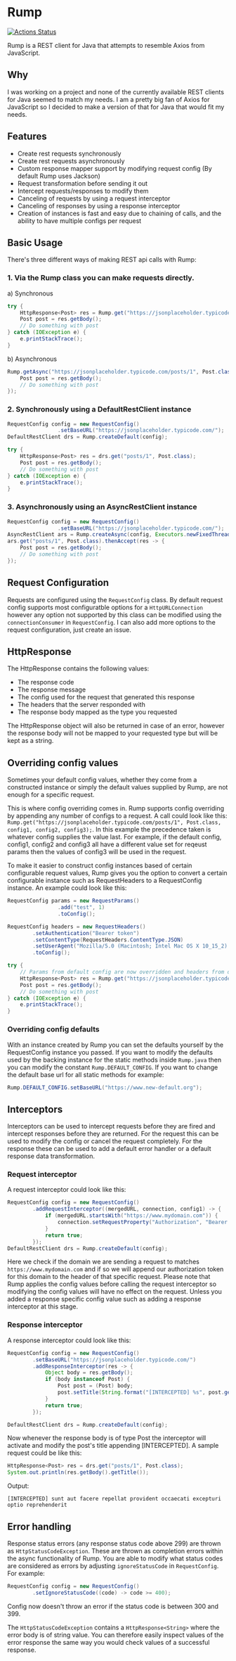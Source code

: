 # Rump
[![Actions Status](https://github.com/Jasper-ketelaar/Rump/workflows/Verify/badge.svg)](https://github.com/Jasper-ketelaar/Rump/actions)

Rump is a REST client for Java that attempts to resemble Axios from JavaScript. 

## Why
I was working on a project and none of the currently available REST clients for Java seemed to match my needs. I am a pretty big fan of Axios for JavaScript
so I decided to make a version of that for Java that would fit my needs.

## Features
- Create rest requests synchronously
- Create rest requests asynchronously
- Custom response mapper support by modifying request config (By default Rump uses Jackson)
- Request transformation before sending it out
- Intercept requests/responses to modify them
- Canceling of requests by using a request interceptor
- Canceling of responses by using a response interceptor
- Creation of instances is fast and easy due to chaining of calls, and the ability to have multiple configs per request

## Basic Usage
There's three different ways of making REST api calls with Rump:

### 1. Via the Rump class you can make requests directly.

a) Synchronous
```java
try {
    HttpResponse<Post> res = Rump.get("https://jsonplaceholder.typicode.com/posts/1", Post.class);
    Post post = res.getBody();
    // Do something with post
} catch (IOException e) {
    e.printStackTrace();
}
```

b) Asynchronous
```java
Rump.getAsync("https://jsonplaceholder.typicode.com/posts/1", Post.class).thenAccept(res -> {
    Post post = res.getBody();
    // Do something with post
});

```

### 2. Synchronously using a DefaultRestClient instance
```java
RequestConfig config = new RequestConfig()
                .setBaseURL("https://jsonplaceholder.typicode.com/");
DefaultRestClient drs = Rump.createDefault(config);

try {
    HttpResponse<Post> res = drs.get("posts/1", Post.class);
    Post post = res.getBody();
    // Do something with post
} catch (IOException e) {
    e.printStackTrace();
}
```

### 3. Asynchronously using an AsyncRestClient instance
```java
RequestConfig config = new RequestConfig()
                .setBaseURL("https://jsonplaceholder.typicode.com/");
AsyncRestClient ars = Rump.createAsync(config, Executors.newFixedThreadPool(1));
ars.get("posts/1", Post.class).thenAccept(res -> {
    Post post = res.getBody();
    // Do something with post
});
```

## Request Configuration
Requests are configured using the `RequestConfig` class. By default request config supports most
configuratble options for a `HttpURLConnection` however any option not supported by this
class can be modified using the `connectionConsumer` in `RequestConfig`. I can also add more options
to the request configuration, just create an issue.

## HttpResponse
The HttpResponse contains the following values:
- The response code
- The response message
- The config used for the request that generated this response
- The headers that the server responded with
- The response body mapped as the type you requested

The HttpResponse object will also be returned in case of an error, however
the response body will not be mapped to your requested type but will be kept as
a string.

## Overriding config values
Sometimes your default config values, whether they come from a constructed instance or
simply the default values supplied by Rump, are not enough for a specific request.

This is where config overriding comes in. Rump supports config overriding
by appending any number of configs to a request. A call could look like this:
` Rump.get("https://jsonplaceholder.typicode.com/posts/1", Post.class, config1, config2, config3);`.
In this example the precedence taken is whatever config supplies the value last.
For example, if the default config, config1, config2 and config3 all have a different value set for reqeust params
then the values of config3 will be used in the request.

To make it easier to construct config instances based of certain configurable request
values, Rump gives you the option to convert a certain configurable instance such as 
RequestHeaders to a RequestConfig instance. An example could look like this:
```java
RequestConfig params = new RequestParams()
                .add("test", 1)
                .toConfig();

RequestConfig headers = new RequestHeaders()
        .setAuthentication("Bearer token")
        .setContentType(RequestHeaders.ContentType.JSON)
        .setUserAgent("Mozilla/5.0 (Macintosh; Intel Mac OS X 10_15_2) AppleWebKit/537.36 (KHTML, like Gecko) Chrome/83.0.4103.116 Safari/537.36")
        .toConfig();

try {
    // Params from default config are now overridden and headers from default config are now merged together
    HttpResponse<Post> res = Rump.get("https://jsonplaceholder.typicode.com/posts/1", Post.class, params, headers);
    Post post = res.getBody();  
    // Do something with post
} catch (IOException e) {
    e.printStackTrace();
}
```

### Overriding config defaults
With an instance created by Rump you can set the defaults yourself by the RequestConfig
instance you passed. If you want to modify the defaults used by the backing instance for the static
methods inside `Rump.java` then you can modify the constant `Rump.DEFAULT_CONFIG`. If you want
to change the default base url for all static methods for example:
```java 
Rump.DEFAULT_CONFIG.setBaseURL("https://www.new-default.org");
```

## Interceptors
Interceptors can be used to intercept requests before they are fired and 
intercept responses before they are returned. For the request this can be used 
to modify the config or cancel the request completely. For the response these can be used
to add a default error handler or a default response data transformation.

### Request interceptor
A request interceptor could look like this:
```java
RequestConfig config = new RequestConfig()
        .addRequestInterceptor((mergedURL, connection, config1) -> {
            if (mergedURL.startsWith("https://www.mydomain.com")) {
                connection.setRequestProperty("Authorization", "Bearer myDomainToken");
            }
            return true;
        });
DefaultRestClient drs = Rump.createDefault(config);
```

Here we check if the domain we are sending a request to matches `https://www.mydomain.com` and if 
so we will append our authorization token for this domain to the header of that specific request.
Please note that Rump applies the config values before calling the request interceptor
so modifying the config values will have no effect on the request. Unless you added
a response specific config value such as adding a response interceptor at this stage. 

### Response interceptor
A response interceptor could look like this:
```java
RequestConfig config = new RequestConfig()
        .setBaseURL("https://jsonplaceholder.typicode.com/")
        .addResponseInterceptor(res -> {
            Object body = res.getBody();
            if (body instanceof Post) {
                Post post = (Post) body;
                post.setTitle(String.format("[INTERCEPTED] %s", post.getTitle()));
            }
            return true;
        });

DefaultRestClient drs = Rump.createDefault(config);
```

Now whenever the response body is of type Post the interceptor will activate and 
modify the post's title appending [INTERCEPTED]. A sample request could be like this:
```java
HttpResponse<Post> res = drs.get("posts/1", Post.class);
System.out.println(res.getBody().getTitle());
```
Output:
```
[INTERCEPTED] sunt aut facere repellat provident occaecati excepturi optio reprehenderit
```

## Error handling
Response status errors (any response status code above 299) are thrown as `HttpStatusCodeException`. 
These are thrown as completion errors within the async functionality of Rump. You are able to modify
what status codes are considered as errors by adjusting `ignoreStatusCode` in `RequestConfig`. For example:
```java
RequestConfig config = new RequestConfig()
        .setIgnoreStatusCode((code) -> code >= 400);
```
Config now doesn't throw an error if the status code is between 300 and 399.

The `HttpStatusCodeException` contains a `HttpResponse<String>` where the error body is of string value.
You can therefore easily inspect values of the error response the same way you would
check values of a successful response.
